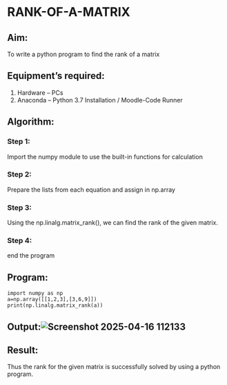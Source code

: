 # RANK-OF-A-MATRIX
## Aim:
To write a python program to find the rank of a matrix
## Equipment’s required:
1. 	Hardware – PCs
2. 	Anaconda – Python 3.7 Installation / Moodle-Code Runner
## Algorithm:
### Step 1: 

Import the numpy module to use the built-in functions for calculation

### Step 2:
Prepare the lists from each equation and assign in np.array

### Step 3: 
Using the np.linalg.matrix_rank(), we can find the rank of the given matrix.
### Step 4:
end the program
## Program:
```
import numpy as np
a=np.array([[1,2,3],[3,6,9]])
print(np.linalg.matrix_rank(a))
```

## Output:![Screenshot 2025-04-16 112133](https://github.com/user-attachments/assets/402e72f5-0a13-4e64-89e6-55f13aaeb520)


## Result:
Thus the rank for the given matrix is successfully solved by  using a python program.


